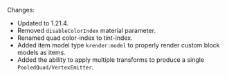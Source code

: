 Changes:

* Updated to 1.21.4.
* Removed `disableColorIndex` material parameter.
* Renamed quad color-index to tint-index.
* Added item model type `krender:model` to properly render custom block models as items.
* Added the ability to apply multiple transforms to produce a single `PooledQuad/VertexEmitter`.

